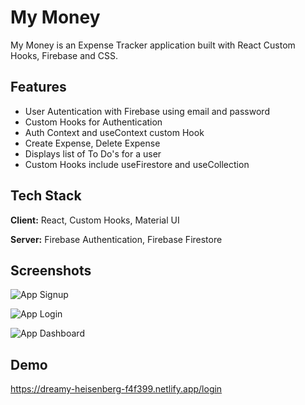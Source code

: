 # My Money

My Money is an Expense Tracker application built with React Custom Hooks, Firebase and CSS.

## Features

- User Autentication with Firebase using email and password
- Custom Hooks for Authentication
- Auth Context and useContext custom Hook
- Create Expense, Delete Expense
- Displays list of To Do's for a user
- Custom Hooks include useFirestore and useCollection

## Tech Stack

**Client:** React, Custom Hooks, Material UI 

**Server:** Firebase Authentication, Firebase Firestore

## Screenshots

![App Signup](https://krisoncode.s3.amazonaws.com/project-assets/signup.png)

![App Login](https://krisoncode.s3.amazonaws.com/project-assets/login.png)

![App Dashboard](https://krisoncode.s3.amazonaws.com/project-assets/dashboard.png)



## Demo

https://dreamy-heisenberg-f4f399.netlify.app/login
